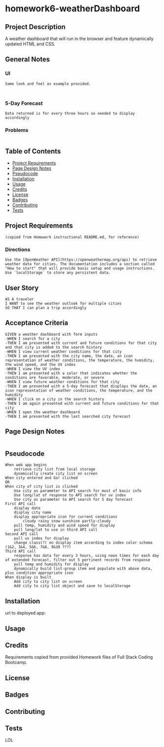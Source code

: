 # homework6-weatherDashboard

## Project Description
A weather dashboard that will run in the browser and feature dynamically updated HTML and CSS.

## General Notes
### UI
```
Same look and feel as example provided.
```
### 
```
```
### 5-Day Forecast
```
Data returned is for every three hours so needed to display accordingly
```
### Problems
```
```

## Table of Contents
* [Project Requirements](#project-requirements)
* [Page Design Notes](#page-design-notes)
* [Pseudocode](#pseudocode)
* [Installation](#installation)
* [Usage](#usage)
* [Credits](#credits)
* [License](#license)
* [Badges](#badges)
* [Contributing](#contributing)
* [Tests](#tests)

## Project Requirements 
    (copied from Homework instructional README.md, for reference)

### Directions
```
Use the [OpenWeather API](https://openweathermap.org/api) to retrieve weather data for cities. The documentation includes a section called "How to start" that will provide basic setup and usage instructions. Use `localStorage` to store any persistent data.
```

## User Story
```
AS A traveler
I WANT to see the weather outlook for multiple cities
SO THAT I can plan a trip accordingly
```

## Acceptance Criteria
```
GIVEN a weather dashboard with form inputs
-WHEN I search for a city
-THEN I am presented with current and future conditions for that city and that city is added to the search history
-WHEN I view current weather conditions for that city
-THEN I am presented with the city name, the date, an icon representation of weather conditions, the temperature, the humidity, the wind speed, and the UV index
-WHEN I view the UV index
-THEN I am presented with a color that indicates whether the conditions are favorable, moderate, or severe
-WHEN I view future weather conditions for that city
-THEN I am presented with a 5-day forecast that displays the date, an icon representation of weather conditions, the temperature, and the humidity
-WHEN I click on a city in the search history
-THEN I am again presented with current and future conditions for that city
-WHEN I open the weather dashboard
-THEN I am presented with the last searched city forecast
```

## Page Design Notes
```

```

## Pseudocode
```
When web app begins
    retrieve city list from local storage
    dynamically create city list on screen
When city entered and Go! clicked
OR
When city of city list is clicked
    Use city as parameter to API search for most of basic info
    Use long/lat of response to API search for uv index
    Use city as parameter to API search for 5 day forecast
First API call
    display date
    display city name
    display appropriate icon for current conditions
        cloudy rainy snow sunshine partly-cloudy
    pull temp, humidity and wind speed for display
    pull long/lat to use in third API call
Second API call
    pull uv index for display
    change class(?) on display item according to index color schema (1&2, 3&4, 5&6, 7&8, 9&10 ???)
Third API call
    response has data for every 3 hours, using noon times for each day of extended forecast, filter out 5 pertinent records from response
    pull temp and humidity for display
    dynamically build list-group item and populate with above data, plus condition appropriate icon
When display is built
    Add city to city list on screen
    Add city to city list object and save to localStorage  
```

## Installation
url to deployed app:

## Usage

## Credits
Requirements copied from provided Homework files of Full Stack Coding Bootcamp.

## License

## Badges

## Contributing

## Tests
LOL
